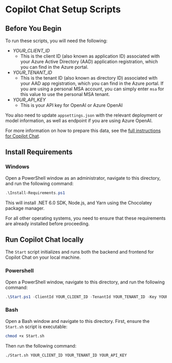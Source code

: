 # Copilot Chat Setup Scripts

## Before You Begin
To run these scripts, you will need the following:
- *YOUR_CLIENT_ID*
  - This is the client ID (also known as application ID) associated with your Azure Active Directory (AAD) application registration, which you can find in the Azure portal.
- *YOUR_TENANT_ID*
  - This is the tenant ID (also known as directory ID) associated with your AAD app registration, which you can find in the Azure portal. If you are using a personal MSA account, you can simply enter `msa` for this value to use the personal MSA tenant.
- *YOUR_API_KEY*
  - This is your API key for OpenAI or Azure OpenAI

You also need to update `appsettings.json` with the relevant deployment or model information, as well as endpoint if you are using Azure OpenAI.

For more information on how to prepare this data, see the [full instructions for Copilot Chat](../README.md).

## Install Requirements
### Windows
Open a PowerShell window as an administrator, navigate to this directory, and run the following command:
```powershell
.\Install-Requirements.ps1
```
This will install .NET 6.0 SDK, Node.js, and Yarn using the Chocolatey package manager.

For all other operating systems, you need to ensure that these requirements are already installed before proceeding.

## Run Copilot Chat locally
The `Start` script initializes and runs both the backend and frontend for Copilot Chat on your local machine.

### Powershell
Open a PowerShell window, navigate to this directory, and run the following command:

```powershell
.\Start.ps1 -ClientId YOUR_CLIENT_ID -TenantId YOUR_TENANT_ID -Key YOUR_API_KEY
```

### Bash
Open a Bash window and navigate to this directory. First, ensure the `Start.sh` script is executable:
```bash
chmod +x Start.sh
```

Then run the following command:
```bash
./Start.sh YOUR_CLIENT_ID YOUR_TENANT_ID YOUR_API_KEY
```
